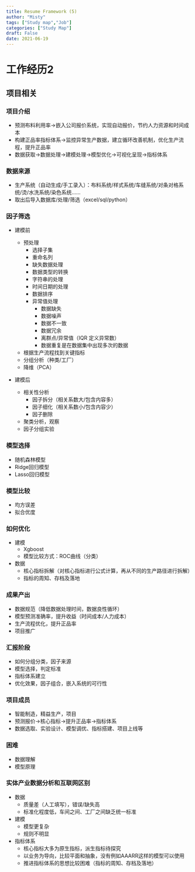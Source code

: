 ```yaml
---
title: Resume Framework (5)
author: "Misty"
tags: ["Study map","Job"]
categories: ["Study Map"]
draft: False
date: 2021-06-19
---
```




# 工作经历2

## 项目相关

### 项目介绍

* 预测布料利用率->嵌入公司报价系统，实现自动报价，节约人力资源和时间成本
* 构建正品率指标体系->监控异常生产数据，建立循环改善机制，优化生产流程，提升正品率
* 数据获取->数据处理->建模处理->模型优化->可视化呈现->指标体系

### 数据来源

* 生产系统（自动生成/手工录入）：布料系统/样式系统/车缝系统/对条对格系统/烫/水洗系统/染色系统……
* 取出后导入数据库/处理/筛选（excel/sql/python）

### 因子筛选

* 建模前
    * 预处理
        * 选择子集
        * 重命名列
        * 缺失数据处理
        * 数据类型的转换
        * 字符串的处理
        * 时间日期的处理
        * 数据排序
        * 异常值处理
            * 数据缺失
            * 数据噪声
            * 数据不一致
            * 数据冗余
            * 离群点/异常值（IQR 定义异常数）
            * 数据重复是在数据集中出现多次的数据
    * 根据生产流程找到关键指标
    * 分组分析（种类/工厂）
    * 降维（PCA）

* 建模后
    * 相关性分析
        * 因子拆分（相关系数大/包含内容多）
        * 因子细化（相关系数小/包含内容少）
        * 因子删除
    * 聚类分析，观察
    * 因子分组实验

### 模型选择

* 随机森林模型
* Ridge回归模型
* Lasso回归模型

### 模型比较

* 均方误差
* 拟合优度

### 如何优化

* 建模
    * Xgboost
    * 模型比较方式：ROC曲线（分类）
* 数据
    * 核心指标拆解（对核心指标进行公式计算，再从不同的生产路径进行拆解）
    * 指标的周知、存档及落地

### 成果产出

* 数据规范（降低数据处理时间，数据良性循环）
* 模型预测准确率，提升收益（时间成本/人力成本）
* 生产流程优化，提升正品率
* 项目推广

### 汇报阶段
* 如何分组分类，因子来源
* 模型选择，判定标准
* 指标体系建立
* 优化效果，因子组合，嵌入系统的可行性

### 项目成员

* 智能制造，精益生产，项目
* 预测报价->核心指标->提升正品率->指标体系
* 数据选取、实验设计、模型调优、指标搭建、项目上线等

### 困难

* 数据理解
* 模型原理

### 实体产业数据分析和互联网区别

* 数据
    * 质量差（人工填写），错误/缺失高
    * 标准化程度低，车间之间、工厂之间缺乏统一标准
* 建模
    * 模型更复杂
    * 规则不明显
* 指标体系
    * 核心指标大多为原生指标，派生指标待探究
    * 以业务为导向，比较平面和抽象，没有例如AAARR这样的模型可以使用
    * 推进指标体系的思想比较困难（指标的周知、存档及落地）

